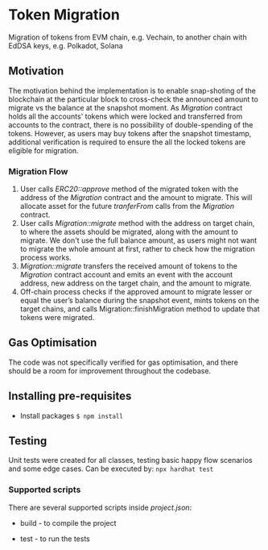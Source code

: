 # Token Migration

Migration of tokens from EVM chain, e.g. Vechain, to another chain with EdDSA keys, e.g. Polkadot, Solana

## Motivation

The motivation behind the implementation is to enable snap-shoting of the blockchain at the particular block to cross-check the  announced amount to migrate vs the balance at the snapshot moment. As *Migration* contract holds all the accounts' tokens which were locked and transferred from accounts to the contract, there is no possibility of double-spending of the tokens. However, as users may buy tokens after the snapshot timestamp, additional verification is required to ensure the all the locked tokens are eligible for migration.

### Migration Flow

1. User calls *ERC20::approve* method of the migrated token with the address of the *Migration* contract and the amount to migrate. This will allocate asset for the future *tranferFrom* calls from the *Migration* contract.
2. User calls *Migration::migrate* method with the address on target chain, to where the assets should be migrated, along with the amount to migrate. We don't use the full balance amount, as users might not want to migrate the whole amount at first, rather to check how the migration process works.
3. *Migration::migrate* transfers the received amount of tokens to the *Migration* contract account and emits an event with the account address, new address on the target chain, and the amount to migrate.
4. Off-chain process checks if the approved amount to migrate lesser or equal the user’s balance during the snapshot event, mints tokens on the target chains, and calls Migration::finishMigration method to update that tokens were migrated.

## Gas Optimisation

The code was not specifically verified for gas optimisation, and there should be a room for improvement throughout the codebase.

## Installing pre-requisites

- Install packages ```$ npm install```

## Testing

Unit tests were created for all classes, testing basic happy flow scenarios and some edge cases. Can be executed by: ```npx hardhat test```

### Supported scripts

There are several supported scripts inside *project.json*:

- build - to compile the project

- test - to run the tests
